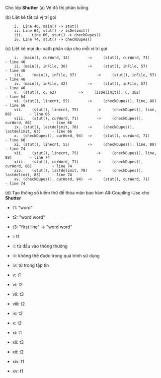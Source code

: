 Cho lớp **Shutter**
(a) Vẽ đồ thị phân luồng



(b) Liệt kê tất cả vị trí gọi

        i.	Line 46, main() -> stut()
        ii.	Line 64, stut() -> isDelimit()
        iii.	Line 66, stut() -> checkDupes()
        iv.	Line 74, stut() -> checkDupes()

(c) Liệt kê mọi du-path phân cặp cho mỗi vị trí gọi

        i.	(main(), curWord, 14)		 -> 	(stut(), curWord, 71) 			- line 46
        ii.	(main(), inFile, 30)		 -> 	(stut(), inFile, 57) 			- line 46
        iii.	(main(), inFile, 37)		 -> 	(stut(), inFile, 57) 			- line 46
        iv.	(main(), inFile, 42)		 -> 	(stut(), inFile, 57) 			- line 46
        v.	(stut(), c, 62)			 -> 	(isDelimit(), C, 102)	 		- line 64
        vi.	(stut(), linecnt, 55)		 -> 	(checkDupes(), line, 88) 		- line 66
        vii.	(stut(), linecnt, 75)		 -> 	(checkDupes(), line, 88) 		- line 66
        viii.	(stut(), curWord, 71)		 -> 	(checkDupes(), curWord, 86) 		- line 66
        ix.	(stut(), lastdelimit, 70)	 -> 	(checkDupes(), lastdelimit, 83) 	- line 66
        x.	(checkDupes(), curWord, 94)	 -> 	(stut(), curWord, 71) 			- line 66
        xi.	(stut(), linecnt, 55)		 -> 	(checkDupes(), line, 88) 		- line 74
        xii.	(stut(), linecnt, 75)		 -> 	(checkDupes(), line, 88) 		- line 74
        xiii.	(stut(), curWord, 71)		 -> 	(checkDupes(), curWord, 86) 		- line 74
        xiv.	(stut(), lastdelimit, 70)	 -> 	(checkDupes(), lastdelimit, 83) 	- line 74
        xv.	(checkDupes(), curWord, 94)	 -> 	(stut(), curWord, 71)		 	- line 74

(d) Tạo thông số kiểm thử để thỏa mãn bao hàm All-Coupling-Use cho **Shutter**
* t1: "word"
* t2: "word word"
* t3: "first line" -> "word word"

* i: t1
* ii: từ đầu vào thông thường
* iii: không thể được trong quá trình sử dụng
* iv: từ trong tập tin
* v: t1
* vi: t2
* vii: t3
* viii: t2
* ix: t2
* x: t2
* xi: t1
* xii: t3
* xii: t2
* xiv: t1
* xv: t1